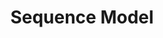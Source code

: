 ---
title: "Sequence Model"

categories: ['']

tags: ['Sequence', 'Model']

arabic: ['نموذج التسلسل']

publishers: ['معجم مصطلحات التعلم الآلي والتعلم العميق وعلم البيانات']

types: "word"

slug: ""
---